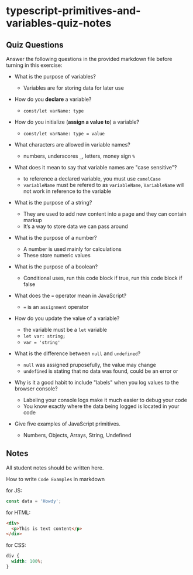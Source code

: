 # typescript-primitives-and-variables-quiz-notes

## Quiz Questions

Answer the following questions in the provided markdown file before turning in this exercise:

- What is the purpose of variables?

  - Variables are for storing data for later use

- How do you **declare** a variable?

  - `const/let varName: type`

- How do you initialize (**assign a value to**) a variable?

  - `const/let varName: type = value`

- What characters are allowed in variable names?

  - numbers, underscores `_`, letters, money sign `%`

- What does it mean to say that variable names are "case sensitive"?

  - to reference a declared variable, you must use `camelCase`
  - `variableName` must be refered to as `variableName`, `VariableName` will not work in reference to the variable

- What is the purpose of a string?

  - They are used to add new content into a page and they can contain markup
  - It’s a way to store data we can pass around

- What is the purpose of a number?

  - A number is used mainly for calculations
  - These store numeric values

- What is the purpose of a boolean?

  - Conditional uses, run this code block if true, run this code block if false

- What does the `=` operator mean in JavaScript?

  - `=` is an `assignment` operator

- How do you update the value of a variable?

  - the variable must be a `let` variable
  - `let var: string;`
  - `var = 'string'`

- What is the difference between `null` and `undefined`?

  - `null` was assigned pruposefully, the value may change
  - `undefined` is stating that no data was found, could be an error or

- Why is it a good habit to include "labels" when you log values to the browser console?

  - Labeling your console logs make it much easier to debug your code
  - You know exactly where the data being logged is located in your code

- Give five examples of JavaScript primitives.
  - Numbers, Objects, Arrays, String, Undefined

## Notes

All student notes should be written here.

How to write `Code Examples` in markdown

for JS:

```javascript
const data = 'Howdy';
```

for HTML:

```html
<div>
  <p>This is text content</p>
</div>
```

for CSS:

```css
div {
  width: 100%;
}
```

